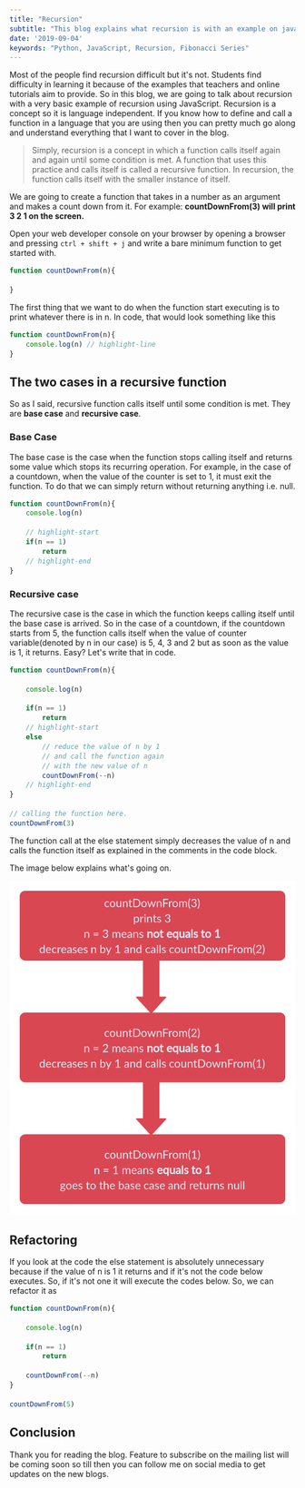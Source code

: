 ```yaml
---
title: "Recursion"
subtitle: "This blog explains what recursion is with an example on javascript"
date: '2019-09-04'
keywords: "Python, JavaScript, Recursion, Fibonacci Series"
---
```


Most of the people find recursion difficult but it's not. Students find difficulty in learning it because of the examples that teachers and online tutorials aim to provide. So in this blog, we are going to talk about recursion with a very basic example of recursion using JavaScript. Recursion is a concept so it is language independent. If you know how to define and call a function in a language that you are using then you can pretty much go along and understand everything that I want to cover in the blog. 

> Simply, recursion is a concept in which a function calls itself again and again until some condition is met. A function that uses this practice and calls itself is called a recursive function. In recursion, the function calls itself with the smaller instance of itself. 

We are going to create a function that takes in a number as an argument and makes a count down from it. For example: **countDownFrom(3) will print 3 2 1 on the screen.**

Open your web developer console on your browser by opening a browser and pressing `ctrl + shift + j` and write a bare minimum function to get started with.

```js
function countDownFrom(n){

}
```

The first thing that we want to do when the function start executing is to print whatever there is in n. In code, that would look something like this

```js
function countDownFrom(n){
	console.log(n) // highlight-line
}
```

## The two cases in a recursive function
So as I said, recursive function calls itself until some condition is met. They are **base case** and **recursive case**.

### Base Case
The base case is the case when the function stops calling itself and returns some value which stops its recurring operation. For example, in the case of a countdown, when the value of the counter is set to 1, it must exit the function. To do that we can simply return without returning anything i.e. null.

```js
function countDownFrom(n){
	console.log(n)

	// highlight-start
	if(n == 1) 
		return 
	// highlight-end
}
```

### Recursive case
The recursive case is the case in which the function keeps calling itself until the base case is arrived. So in the case of a countdown, if the countdown starts from 5, the function calls itself when the value of counter variable(denoted by n in our case) is 5, 4, 3 and 2 but as soon as the value is 1, it returns. Easy? Let's write that in code.

```js
function countDownFrom(n){

	console.log(n)

	if(n == 1)
		return
	// highlight-start
	else 
		// reduce the value of n by 1
		// and call the function again
		// with the new value of n
		countDownFrom(--n)
	// highlight-end
}

// calling the function here.
countDownFrom(3)
```

The function call at the else statement simply decreases the value of n and calls the function itself as explained in the comments in the code block.

The image below explains what's going on.

![Recursion](images/Recursion.png)

## Refactoring
If you look at the code the else statement is absolutely unnecessary because if the value of n is 1 it returns and if it's not the code below executes. So, if it's not one it will execute the codes below. So, we can refactor it as

```js
function countDownFrom(n){

	console.log(n)

	if(n == 1)
		return
		
	countDownFrom(--n)
}

countDownFrom(5)
```

## Conclusion
Thank you for reading the blog. Feature to subscribe on the mailing list will be coming soon so till then you can follow me on social media to get updates on the new blogs.